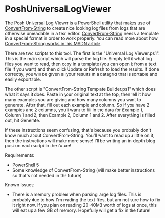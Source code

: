 # PoshUniversalLogViewer

The Posh Universal Log Viewer is a PowerShell utility that makes use of [ConvertFrom-String][ConvertFromString] to create nice looking log files from logs that are otherwise unreadable in a text editor. [ConvertFrom-String][ConvertFromString] needs a template in a special format in order to work properly. You can read more about how [ConvertFrom-String works in this MSDN article][CFExamples].

There are two scripts to this tool. The first is the "Universal Log Viewer.ps1". This is the main script which will parse the log file. Simply tell it what log files you want to read, then copy in a template (you can open it from a text file if you want) and then click Update or Refresh to load the results. If done correctly, you will be given all your results in a datagrid that is sortable and easily exportable.

The other script is "ConvertFrom-String Template Builder.ps1" which does what it says it does. Paste in your original text at the top, then tell it how many examples you are giving and how many columns you want to generate. After that, fill out each example and column. So if you have 2 examples and 2 columns, you'll want to fill in the data for Example 1, Column 1 and 2, then Example 2, Column 1 and 2. After everything is filled out, hit Generate.

If these instructions seem confusing, that's because you probably don't know much about ConvertFrom-String. You'll want to read up a little on it, then the instructions will make more sense! I'll be writing an in-depth blog post on each script in the future!

Requirements:
   - PowerShell 5
   - Some knowledge of ConvertFrom-String (will make better instructions so that's not needed in the future)

Known Issues:
   - There is a memory problem when parsing large log files. This is probably due to how I'm reading the text files, but am not sure how to fix it right now. If you plan on reading 20-40MB worth of logs at once, this will eat up a few GB of memory. Hopefully will get a fix in the future!

[ConvertFromString]: <https://technet.microsoft.com/en-us/library/dn807178.aspx>
[CFExamples]: <https://blogs.msdn.microsoft.com/powershell/2014/10/31/convertfrom-string-example-based-text-parsing/>
